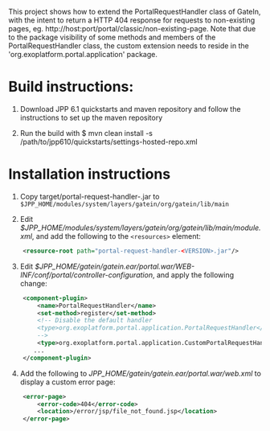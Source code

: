 This project shows how to extend the PortalRequestHandler class of GateIn, with the intent to return a HTTP 404 response for requests to non-existing pages, eg. http://host:port/portal/classic/non-existing-page. Note that due to the package visibility of some methods and members of the PortalRequestHandler class, the custom extension needs to reside in the 'org.exoplatform.portal.application' package.

Build instructions:
==================

1. Download JPP 6.1 quickstarts and maven repository and follow the instructions to set up the maven repository

2. Run the build with
   $ mvn clean install -s /path/to/jpp610/quickstarts/settings-hosted-repo.xml
   

Installation instructions
=========================


1. Copy target/portal-request-handler-<VERSION>.jar to `$JPP_HOME/modules/system/layers/gatein/org/gatein/lib/main`

2. Edit *$JPP_HOME/modules/system/layers/gatein/org/gatein/lib/main/module.xml*, and add the following to the `<resources>` element:

```xml   
    <resource-root path="portal-request-handler-<VERSION>.jar"/>
```

3. Edit *$JPP_HOME/gatein/gatein.ear/portal.war/WEB-INF/conf/portal/controller-configuration*, and apply the following change:   

```xml
    <component-plugin>
        <name>PortalRequestHandler</name>
        <set-method>register</set-method>
        <!-- Disable the default handler
        <type>org.exoplatform.portal.application.PortalRequestHandler</type>
        -->
        <type>org.exoplatform.portal.application.CustomPortalRequestHandler</type>
       ...
    </component-plugin>
```

4. Add the following to *JPP_HOME/gatein/gatein.ear/portal.war/web.xml* to display a custom error page:

```xml
    <error-page>
        <error-code>404</error-code>
        <location>/error/jsp/file_not_found.jsp</location>
    </error-page>
```
